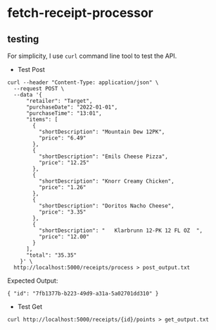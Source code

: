 # fetch-receipt-processor
## testing  
For simplicity, I use ```curl``` command line tool to test the API.  
- Test Post
```  
curl --header "Content-Type: application/json" \
  --request POST \
  --data '{
      "retailer": "Target",
      "purchaseDate": "2022-01-01",
      "purchaseTime": "13:01",
      "items": [
        {
          "shortDescription": "Mountain Dew 12PK",
          "price": "6.49"
        },
        {
          "shortDescription": "Emils Cheese Pizza",
          "price": "12.25"
        },
        {
          "shortDescription": "Knorr Creamy Chicken",
          "price": "1.26"
        },
        {
          "shortDescription": "Doritos Nacho Cheese",
          "price": "3.35"
        },
        {
          "shortDescription": "   Klarbrunn 12-PK 12 FL OZ  ",
          "price": "12.00"
        }
      ],
      "total": "35.35"
    }' \
  http://localhost:5000/receipts/process > post_output.txt
  ```
  Expected Output:
  ```
  { "id": "7fb1377b-b223-49d9-a31a-5a02701dd310" }
  ```
  - Test Get
  ```
  curl http://localhost:5000/receipts/{id}/points > get_output.txt

  ```